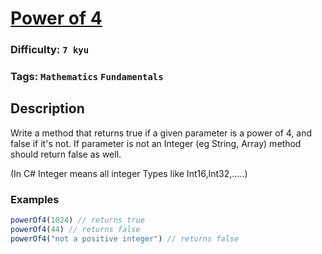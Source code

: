 # [Power of 4](https://www.codewars.com/kata/544d114f84e41094a9000439)

### Difficulty: `7 kyu`

### Tags: `Mathematics` `Fundamentals`

## Description

Write a method that returns true if a given parameter is a power of 4, and false if it's not. If parameter is not an Integer (eg String, Array) method should return false as well.

(In C# Integer means all integer Types like Int16,Int32,.....)

### Examples

```js
powerOf4(1024) // returns true
powerOf4(44) // returns false
powerOf4("not a positive integer") // returns false
```
